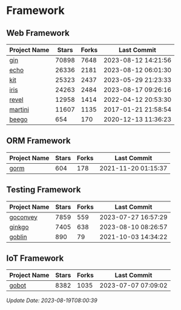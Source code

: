 # Framework

## Web Framework
| Project Name | Stars | Forks | Last Commit |
| ------------ | ----- | ----- | ----------- |
| [gin](https://github.com/gin-gonic/gin) | 70898 | 7648 | 2023-08-12 14:21:56 |
| [echo](https://github.com/labstack/echo) | 26336 | 2181 | 2023-08-12 06:01:30 |
| [kit](https://github.com/go-kit/kit) | 25323 | 2437 | 2023-05-29 21:23:33 |
| [iris](https://github.com/kataras/iris) | 24263 | 2484 | 2023-08-17 09:26:16 |
| [revel](https://github.com/revel/revel) | 12958 | 1414 | 2022-04-12 20:53:30 |
| [martini](https://github.com/go-martini/martini) | 11607 | 1135 | 2017-01-21 21:58:54 |
| [beego](https://github.com/astaxie/beego) | 654 | 170 | 2020-12-13 11:36:23 |

## ORM Framework
| Project Name | Stars | Forks | Last Commit |
| ------------ | ----- | ----- | ----------- |
| [gorm](https://github.com/jinzhu/gorm) | 604 | 178 | 2021-11-20 01:15:37 |

## Testing Framework
| Project Name | Stars | Forks | Last Commit |
| ------------ | ----- | ----- | ----------- |
| [goconvey](https://github.com/smartystreets/goconvey) | 7859 | 559 | 2023-07-27 16:57:29 |
| [ginkgo](https://github.com/onsi/ginkgo) | 7405 | 638 | 2023-08-10 08:26:57 |
| [goblin](https://github.com/franela/goblin) | 890 | 79 | 2021-10-03 14:34:22 |

## IoT Framework
| Project Name | Stars | Forks | Last Commit |
| ------------ | ----- | ----- | ----------- |
| [gobot](https://github.com/hybridgroup/gobot) | 8382 | 1035 | 2023-07-07 07:09:02 |

*Update Date: 2023-08-19T08:00:39*